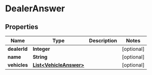
# DealerAnswer

## Properties
Name | Type | Description | Notes
------------ | ------------- | ------------- | -------------
**dealerId** | **Integer** |  |  [optional]
**name** | **String** |  |  [optional]
**vehicles** | [**List&lt;VehicleAnswer&gt;**](VehicleAnswer.md) |  |  [optional]



